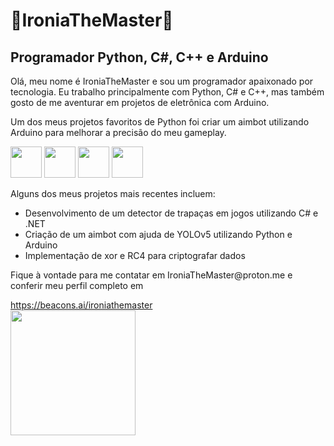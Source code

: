 <div>
  <h1> 💫IroniaTheMaster🌌 </h1>
  <h2> Programador Python, C#, C++ e Arduino </h2>
</div>
<div>
  <p> Olá, meu nome é IroniaTheMaster e sou um programador apaixonado por tecnologia. Eu trabalho principalmente com Python, C# e C++, mas também gosto de me aventurar em projetos de eletrônica com Arduino. </p>
  <p> Um dos meus projetos favoritos de Python foi criar um aimbot utilizando Arduino para melhorar a precisão do meu gameplay. </p>
</div>
<div>
  <img src="https://cdn.jsdelivr.net/gh/devicons/devicon/icons/python/python-original.svg" height="50px"/>
  <img src="https://cdn.jsdelivr.net/gh/devicons/devicon/icons/csharp/csharp-original.svg" height="50px"/>
  <img src="https://cdn.jsdelivr.net/gh/devicons/devicon/icons/cplusplus/cplusplus-original.svg" height="50px"/>
  <img src="https://cdn.jsdelivr.net/gh/devicons/devicon/icons/arduino/arduino-original.svg" height="50px"/>
</div>
<div>
  <p> Alguns dos meus projetos mais recentes incluem: </p>
  <ul>
    <li> Desenvolvimento de um detector de trapaças em jogos utilizando C# e .NET </li>
    <li> Criação de um aimbot com ajuda de YOLOv5 utilizando Python e Arduino </li>
    <li> Implementação de xor e RC4 para criptografar dados</li>
  </ul>
</div>
<div>
  <p> Fique à vontade para me contatar em IroniaTheMaster@proton.me e conferir meu perfil completo em </p>
    <a href="https://beacons.ai/ironiathemaster">https://beacons.ai/ironiathemaster</a>
</div>
  <img src="https://th.bing.com/th/id/R.d0238d5975d285eb60d4563e260fd69c?rik=kJLdoexBT%2bxHFQ&pid=ImgRaw&r=0" height="200px"/>
